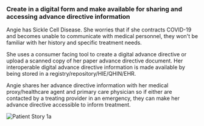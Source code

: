 
### Create in a digital form and make available for sharing and accessing advance directive information

Angie has Sickle Cell Disease. She worries that if she contracts COVID-19 and becomes unable to communicate with medical personnel, they won't be familiar with her history and specific treatment needs. 


She uses a consumer facing tool to create a digital advance directive or upload a scanned copy of her paper advance directive document. Her interoperable digital advance directive information is made available by being stored in a registry/repository/HIE/QHIN/EHR. 


Angie shares her advance directive information with her medical proxy/healthcare agent and primary care physician so if either are contacted by a treating provider in an emergency, they can make her advance directive accessible to inform treatment.

<img src="./patient_story_1a.png" alt="Patient Story 1a"/>
 <br clear="all" />
<!-- Future versions
### Create in a digital form and make available for sharing and accessing Encounter-Centric Patient Instructions
<p>
Steven is a 34 year old man who has had Cystic Fibrosis all his life. He created his advance directive a few years ago when his condition sharply worsened. He is eligible for a lung transplant due to his age and disease state. 
</p>
<p>
His advance directive states that he wants no life-sustaining treatment if he has a health crisis that warrants those measures, and is unable to communicate for himself. Steven doesn't want to be resuscitated only to wait for a lung transplant that may never happen. 
</p>
<p>
Steven gets the call one night that he has been matched to a donor and goes immediately to the hospital for his lung transplant. 
</p>
<p>
The surgeon meets with Steven prior to the procedure and asks him if he has specific instructions related to the transplant encounter, should a situation arise during surgery that requires additional treatment decisions to be made. 
</p>
<p>
Steven’s surgeon creates an order, based on Steven’s consent, about his decision to receive life-sustaining treatment during the current encounter. Steven feels he has a chance at a longer life with a new lung that he hasn't been able to consider until now. 
</p>
<p>
Steven's patient instructions and consent are documented and signed-off in the clinical record to enable the entire medical team to have visibility into Steven’s instructions during his surgical procedure.
</p>
<p>
Steven’s patient instructions and associated order, as part of the encounter summary documentation, is made available from the EMR to other care settings (outside the clinical record) by being stored in a registry/repository/HIE/QHIN/EHR as a result of integration that exists. 
</P>
<img src="./patient_story_1b.png" alt="Patient Story 1b"/>
<br clear="all" />

### Create in a digital form and make available for sharing and accessing Portable Medical Order for Life-Sustaining Treatment
<p>
Frank is a 78 year old man who has end stage kidney disease and receives dialysis 3x per week. He receives long term supportive services in his home. Frank is cognitively intact.
</p>
<p>
Frank suffers from a chronic health condition that has resulted in a limited life-expectancy of 6-12 months. He creates an advance directive with his caregiver. Frank does not want to have life-sustaining treatment rendered if his condition warrants those measures if he is unable to communicate for himself. 
</p>
<p>
Frank's condition worsens sharply one day and he is taken by ambulance to the nearest hospital for treatment. Frank tells the ER physician about his advance directive and the physician writes a DNR order, valid for that hospitalization only, to Frank's medical record. 
</p>
<p>
Frank is transferred to a skilled nursing facility for post-acute care. The practitioner overseeing his care in the Skilled Nursing Facility (SNF) meets with Frank to discuss his goals of care, his hospital DNR, and reviews his advance directive with him. He recommends creation of a portable medical order for life-sustaining treatment to align with Frank's desire to prevent an unwanted hospital transfer. 
</p>
<p>
The practitioner ensures the portable medical order for life-sustaining treatment document is added to Frank’s SNF medical record so it is accessible by facility staff in case of emergency. Frank also receives a copy of this new document, which he places in his bedside table.
</p>
<p>
The facility's medical record is integrated to the broader healthcare ecosystem which accessed Frank's advance directive, and now enables his portable medical order for life-sustaining treatment document to be available in a registry/repository/HIE/QHIN so as to inform treatment during a transition of care. 
</p>
<p>
One evening Frank sustains a significant change in condition that renders him unconscious. The SNF care team reviews his portable medical order for life-sustaining treatment document to find he doesn't want to receive life-sustaining treatment. They call 911 in accordance with facility policy. Emergency access to Frank's ADI is granted, and the EMS personnel render comfort measures in concordance with his wishes. 
</p>
<img src="./patient_story_1c.png" alt="Patient Story 1c"/>
<br clear="all" />

-->
 
